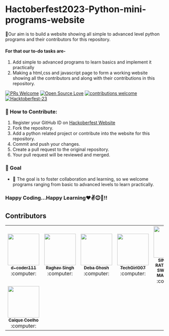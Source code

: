# Hactoberfest2023-Python-mini-programs-website

📌Our aim is to build a website showing all simple to advanced level python programs and their contributors for this repository.

#### For that our to-do tasks are-

1.  Add simple to advanced programs to learn basics and implement it practically
2.  Making a html,css and javascript page to form a working website showing all the contributors and along with their contributions in this repository.

<div align="left">

[![PRs Welcome](https://img.shields.io/badge/PRs-welcome-brightgreen.svg?style=flat&logo=github)](https://github.com/d-coder111/Hacktoberfest2023-Python-mini-programs)
[![Open Source Love](https://img.shields.io/badge/Open%20Source-%F0%9F%A4%8D-Green)](https://github.com/d-coder111/Hacktoberfest2023-Python-mini-programs)
[![contributions welcome](https://img.shields.io/static/v1.svg?label=Contributions&message=Welcome&color=0059b3)](https://github.com/d-coder111/Hacktoberfest2023-Python-mini-programs)
[![Hacktoberfest-23](https://img.shields.io/static/v1.svg?label=Hacktoberfest-23&message=accepted&color=red)](https://github.com/d-coder111/Hacktoberfest2023-Python-mini-programs)

</div>

### 🌟 How to Contribute:

1.  Register your GitHub ID on [Hackoberfest Website](https://hacktoberfest.com/auth/)
2.  Fork the repository.
3.  Add a python related project or contribute into the website for this repository.
4.  Commit and push your changes.
5.  Create a pull request to the original repository.
6.  Your pull request will be reviewed and merged.

### 🎯 Goal

- 🌱 The goal is to foster collaboration and learning, so we welcome programs ranging from basic to advanced levels to learn practically.

### Happy Coding...Happy Learning❤✌😊🚀!!

## Contributors

<!-- ALL-CONTRIBUTORS-LIST:START - Do not remove or modify this section -->
<!-- prettier-ignore-start -->
<!-- markdownlint-disable -->
<table>
<tr>          
<td align="center"><a href="https://github.com/d-coder111"><kbd><img src="https://avatars.githubusercontent.com/u/82580017?v=4" width="100px;" alt=""/></kbd><br /><sub><b>d-coder111  </b></sub></a><br /> :computer:  </td>
<td align="center"><a href="https://github.com/RaghavSaptam"><kbd><img src="https://avatars.githubusercontent.com/u/108785872?v=4" width="100px;" alt=""/></kbd><br /><sub><b>Raghav Singh </b></sub></a><br /> :computer:  </td>
<td align="center"><a href="https://github.com/DGclasher"><kbd><img src="https://avatars.githubusercontent.com/u/73327721?v=4" width="100px;" alt=""/></kbd><br /><sub><b>Deba Ghosh </b></sub></a><br /> :computer:  </td>
<td align="center"><a href="https://github.com/TechGirl007"><kbd><img src="https://avatars.githubusercontent.com/u/44280312?v=4" width="100px;" alt=""/></kbd><br /><sub><b>TechGirl007 </b></sub></a><br /> :computer:  </td>
 <td align="center"><a href="https://github.com/ManogjnaSinguluri"><kbd><img src="https://avatars.githubusercontent.com/u/114799185?v=4" width="100px;" alt=""/></kbd><br /><sub><b>SINGULURI RATNA NAGA SWATHI SRI MANOGJNA </b></sub></a><br /> :computer:  </td>
<td align="center"><a href="https://github.com/Tri-via"><kbd><img src="https://avatars.githubusercontent.com/u/65112018?v=4" width="100px;" alt=""/></kbd><br /><sub><b>Tri-via</b></sub></a><br /> :computer:  </td>
</tr>
<tr>
<td align="center"><a href="https://github.com/CaiqueCoelho"><kbd><img src="https://avatars.githubusercontent.com/u/29831309?v=4" width="100px;" alt=""/></kbd><br /><sub><b>Caíque Coelho</b></sub></a><br /> :computer:  </td>
</tr>
<tr>

</table>
